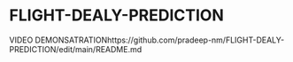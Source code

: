 # FLIGHT-DEALY-PREDICTION
VIDEO DEMONSATRATIONhttps://github.com/pradeep-nm/FLIGHT-DEALY-PREDICTION/edit/main/README.md
